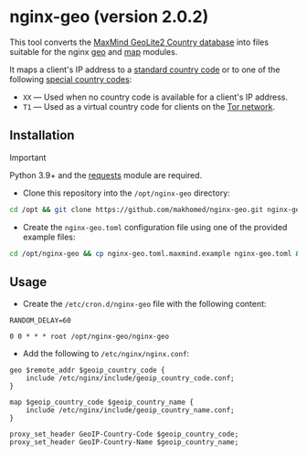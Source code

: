 # nginx-geo (version 2.0.2)

This tool converts the [MaxMind GeoLite2 Country database](https://dev.maxmind.com/geoip/geolite2-free-geolocation-data/) into files suitable for the nginx [geo](https://nginx.org/en/docs/http/ngx_http_geo_module.html) and [map](https://nginx.org/en/docs/http/ngx_http_map_module.html) modules.

It maps a client's IP address to a [standard country code](https://en.wikipedia.org/wiki/ISO_3166-1_alpha-2) or to one of the following [special country codes](https://developers.cloudflare.com/fundamentals/reference/http-headers/#cf-ipcountry):

* `XX` — Used when no country code is available for a client's IP address.
* `T1` — Used as a virtual country code for clients on the [Tor network](https://www.torproject.org/).

## Installation

> [!IMPORTANT]
> Python 3.9+ and the [requests](https://requests.readthedocs.io/) module are required.

- Clone this repository into the `/opt/nginx-geo` directory:

```bash
cd /opt && git clone https://github.com/makhomed/nginx-geo.git nginx-geo
```

- Create the `nginx-geo.toml` configuration file using one of the provided example files:

```bash
cd /opt/nginx-geo && cp nginx-geo.toml.maxmind.example nginx-geo.toml && vim nginx-geo.toml
```

## Usage

- Create the `/etc/cron.d/nginx-geo` file with the following content:

```cron
RANDOM_DELAY=60

0 0 * * * root /opt/nginx-geo/nginx-geo
```

- Add the following to `/etc/nginx/nginx.conf`:

```nginx
geo $remote_addr $geoip_country_code {
    include /etc/nginx/include/geoip_country_code.conf;
}

map $geoip_country_code $geoip_country_name {
    include /etc/nginx/include/geoip_country_name.conf;
}

proxy_set_header GeoIP-Country-Code $geoip_country_code;
proxy_set_header GeoIP-Country-Name $geoip_country_name;
```

